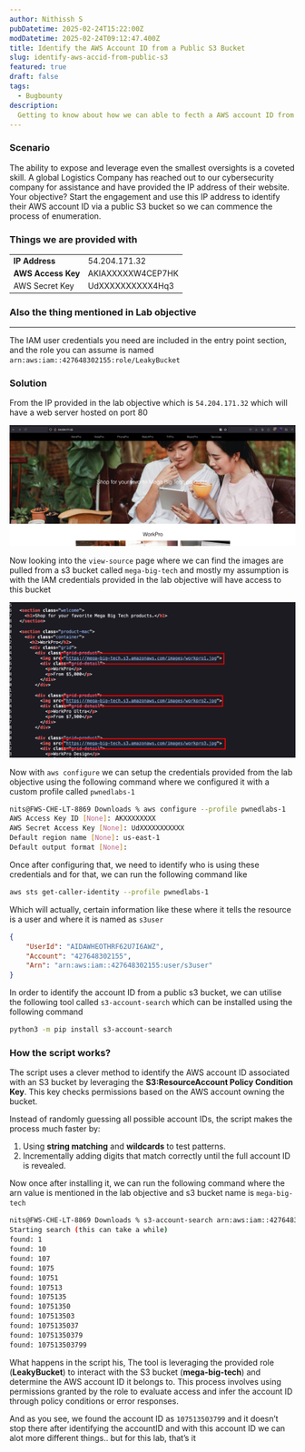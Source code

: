 ```yaml
---
author: Nithissh S
pubDatetime: 2025-02-24T15:22:00Z
modDatetime: 2025-02-24T09:12:47.400Z
title: Identify the AWS Account ID from a Public S3 Bucket
slug: identify-aws-accid-from-public-s3
featured: true
draft: false
tags:
  - Bugbounty
description:
  Getting to know about how we can able to fecth a AWS account ID from a publicly available s3 bucket  
---
```


### Scenario 

The ability to expose and leverage even the smallest oversights is a coveted skill. A global Logistics Company has reached out to our cybersecurity company for assistance and have provided the IP address of their website. Your objective? Start the engagement and use this IP address to identify their AWS account ID via a public S3 bucket so we can commence the process of enumeration.

  

### Things we are provided with 

|     |     |
| --- | --- |
| **IP Address** | 54.204.171.32<br> |
| **AWS Access Key** | AKIAXXXXXW4CEP7HK<br> |
| AWS Secret Key | UdXXXXXXXXXX4Hq3<br> |

  

### Also the thing mentioned in Lab objective 

* * *

The IAM user credentials you need are included in the entry point section, and the role you can assume is named `arn:aws:iam::427648302155:role/LeakyBucket`

  

### Solution 

From the IP provided in the lab objective which is `54.204.171.32` which will have a web server hosted on port 80

  

![](../../assets/images/pwnedlabs/leaky-1.png)  

  

Now looking into the `view-source` page where we can find the images are pulled from a s3 bucket called `mega-big-tech` and mostly my assumption is with the IAM credentials provided in the lab objective will have access to this bucket 

  

![](../../assets/images/pwnedlabs/leaky-2.png)   

  

Now with `aws configure` we can setup the credentials provided from the lab objective using the following command where we configured it with a custom profile called `pwnedlabs-1` 

  

```bash
nits@FWS-CHE-LT-8869 Downloads % aws configure --profile pwnedlabs-1                                             
AWS Access Key ID [None]: AKXXXXXXXX
AWS Secret Access Key [None]: UdXXXXXXXXXXX
Default region name [None]: us-east-1
Default output format [None]: 
```

  

Once after configuring that, we need to identify who is using these credentials and for that, we can run the following command like 

  

```bash
aws sts get-caller-identity --profile pwnedlabs-1
```

  

Which will actually, certain information like these where it tells the resource is a user and where it is named as `s3user` 

  

```json
{
    "UserId": "AIDAWHEOTHRF62U7I6AWZ",
    "Account": "427648302155",
    "Arn": "arn:aws:iam::427648302155:user/s3user"
}
```

  

In order to identify the account ID from a public s3 bucket, we can utilise the following tool called `s3-account-search` which can be installed using the following command 

  

```bash
python3 -m pip install s3-account-search
```

  

### How the script works?


The script uses a clever method to identify the AWS account ID associated with an S3 bucket by leveraging the **S3:ResourceAccount Policy Condition Key**. This key checks permissions based on the AWS account owning the bucket.

Instead of randomly guessing all possible account IDs, the script makes the process much faster by:

1. Using **string matching** and **wildcards** to test patterns.
2. Incrementally adding digits that match correctly until the full account ID is revealed.

Now once after installing it, we can run the following command where the arn value is mentioned in the lab objective and s3 bucket name is `mega-big-tech` 

  

```bash
nits@FWS-CHE-LT-8869 Downloads % s3-account-search arn:aws:iam::427648302155:role/LeakyBucket mega-big-tech --profile pwnedlabs-1
Starting search (this can take a while)
found: 1
found: 10
found: 107
found: 1075
found: 10751
found: 107513
found: 1075135
found: 10751350
found: 107513503
found: 1075135037
found: 10751350379
found: 107513503799
```

  

What happens in the script his, The tool is leveraging the provided role (**LeakyBucket**) to interact with the S3 bucket (**mega-big-tech**) and determine the AWS account ID it belongs to. This process involves using permissions granted by the role to evaluate access and infer the account ID through policy conditions or error responses.


And as you see, we found the account ID as `107513503799`⁠ and it doesn’t stop there after identifying the accountID and with this account ID we can alot more different things.. but for this lab, that’s it 